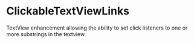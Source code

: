 # ClickableTextViewLinks
TextView enhancement allowing the ability to set click listeners to one or more substrings in the textview.
